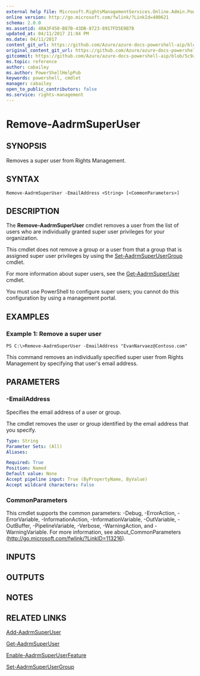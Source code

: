 ```yaml
---
external help file: Microsoft.RightsManagementServices.Online.Admin.PowerShell.dll-Help.xml
online version: http://go.microsoft.com/fwlink/?LinkId=400621
schema: 2.0.0
ms.assetid: 48A3F450-B87B-43DB-8723-8917FD5E0B7B
updated_at: 04/11/2017 21:04 PM
ms.date: 04/11/2017
content_git_url: https://github.com/Azure/azure-docs-powershell-aip/blob/release-ipclient/Azure%20Information%20Protection/AADRM/vlatest/Remove-AadrmSuperUser.md
original_content_git_url: https://github.com/Azure/azure-docs-powershell-aip/blob/release-ipclient/Azure%20Information%20Protection/AADRM/vlatest/Remove-AadrmSuperUser.md
gitcommit: https://github.com/Azure/azure-docs-powershell-aip/blob/5c9a32d3338744ea1dfb2e9f3a06cf42d59847a0
ms.topic: reference
author: cabailey
ms.author: PowerShellHelpPub
keywords: powershell, cmdlet
manager: cabailey
open_to_public_contributors: false
ms.service: rights-management
---
```


# Remove-AadrmSuperUser

## SYNOPSIS
Removes a super user from Rights Management.

## SYNTAX

```
Remove-AadrmSuperUser -EmailAddress <String> [<CommonParameters>]
```

## DESCRIPTION
The **Remove-AadrmSuperUser** cmdlet removes a user from the list of users who are individually granted super user privileges for your organization.

This cmdlet does not remove a group or a user from that a group that is assigned super user privileges by using the [Set-AadrmSuperUserGroup](./Set-AadrmSuperUserGroup.md) cmdlet.

For more information about super users, see the [Get-AadrmSuperUser](./Get-AadrmSuperUser.md) cmdlet.

You must use PowerShell to configure super users; you cannot do this configuration by using a management portal.

## EXAMPLES

### Example 1: Remove a super user
```
PS C:\>Remove-AadrmSuperUser -EmailAddress "EvanNarvaez@Contoso.com"
```

This command removes an individually specified super user from Rights Management by specifying that user's email address.

## PARAMETERS

### -EmailAddress
Specifies the email address of a user or group. 

The cmdlet removes the user or group identified by the email address that you specify.

```yaml
Type: String
Parameter Sets: (All)
Aliases:

Required: True
Position: Named
Default value: None
Accept pipeline input: True (ByPropertyName, ByValue)
Accept wildcard characters: False
```

### CommonParameters
This cmdlet supports the common parameters: -Debug, -ErrorAction, -ErrorVariable, -InformationAction, -InformationVariable, -OutVariable, -OutBuffer, -PipelineVariable, -Verbose, -WarningAction, and -WarningVariable. For more information, see about_CommonParameters (http://go.microsoft.com/fwlink/?LinkID=113216).

## INPUTS

## OUTPUTS

## NOTES

## RELATED LINKS

[Add-AadrmSuperUser](./Add-AadrmSuperUser.md)

[Get-AadrmSuperUser](./Get-AadrmSuperUser.md)

[Enable-AadrmSuperUserFeature](./Enable-AadrmSuperUserFeature.md)

[Set-AadrmSuperUserGroup](./Set-AadrmSuperUserGroup.md)
